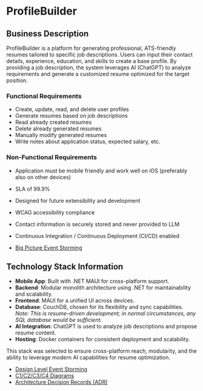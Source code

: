 # ProfileBuilder

## Business Description

ProfileBuilder is a platform for generating professional, ATS-friendly resumes tailored to specific job descriptions. Users can input their contact details, experience, education, and skills to create a base profile. By providing a job description, the system leverages AI (ChatGPT) to analyze requirements and generate a customized resume optimized for the target position.

### Functional Requirements
- Create, update, read, and delete user profiles
- Generate resumes based on job descriptions
- Read already created resumes
- Delete already generated resumes
- Manually modify generated resumes
- Write notes about application status, expected salary, etc.

### Non-Functional Requirements
- Application must be mobile friendly and work well on iOS (preferably also on other devices)
- SLA of 99.9%
- Designed for future extensibility and development
- WCAG accessibility compliance
- Contact information is securely stored and never provided to LLM
- Continuous Integration / Continuous Deployment (CI/CD) enabled

- [Big Picture Event Storming](docs/big-picture-event-storming.png)

## Technology Stack Information

- **Mobile App**: Built with .NET MAUI for cross-platform support.
- **Backend**: Modular monolith architecture using .NET for maintainability and scalability.
- **Frontend**: MAUI for a unified UI across devices.
- **Database**: CouchDB, chosen for its flexibility and sync capabilities.  
  _Note: This is resume-driven development; in normal circumstances, any SQL database would be sufficient._
- **AI Integration**: ChatGPT is used to analyze job descriptions and propose resume content.
- **Hosting**: Docker containers for consistent deployment and scalability.

This stack was selected to ensure cross-platform reach, modularity, and the ability to leverage modern AI capabilities for resume optimization.

- [Design Level Event Storming](docs/design-level-event-storming.png)
- [C1/C2/C3/C4 Diagrams](link-to-architecture-diagrams)
- [Architecture Decision Records (ADR)](link-to-adr)
